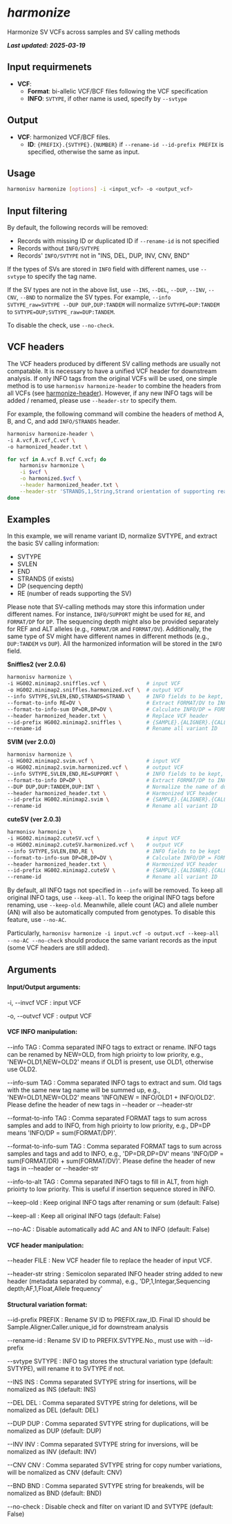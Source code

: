 # *harmonize*

Harmonize SV VCFs across samples and SV calling methods

***Last updated: 2025-03-19***

## Input requirmenets
- **VCF**: 
    - **Format**: bi-allelic VCF/BCF files following the VCF specification
    - **INFO**: `SVTYPE`, if other name is used, specify by `--svtype`

## Output
- **VCF**: harmonized VCF/BCF files.
    - **ID**: `{PREFIX}.{SVTYPE}.{NUMBER}` if `--rename-id --id-prefix PREFIX` is specified, otherwise the same as input.

## Usage

``` bash
harmonisv harmonize [options] -i <input_vcf> -o <output_vcf> 
```


## Input filtering

By default, the following records will be removed:

- Records with missing ID or duplicated ID if `--rename-id` is not specified
- Records without `INFO/SVTYPE`
- Records' `INFO/SVTYPE` not in "INS, DEL, DUP, INV, CNV, BND"

If the types of SVs are stored in `INFO` field with different names, use `--svtype` to specify the tag name. 

If the SV types are not in the above list, use `--INS`, `--DEL`, `--DUP`, `--INV`, `--CNV`, `--BND` to normalize the SV types. For example, `--info SVTYPE_raw=SVTYPE --DUP DUP,DUP:TANDEM` will normalize `SVTYPE=DUP:TANDEM` to `SVTYPE=DUP;SVTYPE_raw=DUP:TANDEM`.

To disable the check, use `--no-check`.

## VCF headers
The VCF headers produced by different SV calling methods are usually not compatable. It is necessary to have a unified VCF header for downstream analysis. If only INFO tags from the original VCFs will be used, one simple method is to use `harmonisv harmonize-header` to combine the headers from all VCFs (see [harmonize-header]). However, if any new INFO tags will be added / renamed, please use `--header-str` to specify them.

For example, the following command will combine the headers of method A, B, and C, and add `INFO/STRANDS` header.

``` bash
harmonisv harmonize-header \
-i A.vcf,B.vcf,C.vcf \
-o harmonized_header.txt \

for vcf in A.vcf B.vcf C.vcf; do
    harmonisv harmonize \
    -i $vcf \
    -o harmonized.$vcf \
    --header harmonized_header.txt \
    --header-str 'STRANDS,1,String,Strand orientation of supporting reads'
done
```


## Examples

In this example, we will rename variant ID, normalize SVTYPE, and extract the basic SV calling information:

- SVTYPE
- SVLEN
- END
- STRANDS (if exists)
- DP (sequencing depth)
- RE (number of reads supporting the SV)

Please note that SV-calling methods may store this information under different names. For instance, `INFO/SUPPORT` might be used for `RE`, and `FORMAT/DP` for `DP`. The sequencing depth might also be provided separately for REF and ALT alleles (e.g., `FORMAT/DR` and `FORMAT/DV`). Additionally, the same type of SV might have different names in different methods (e.g., `DUP:TANDEM` vs `DUP`). All the harmonized information will be stored in the `INFO` field.

**Sniffles2 (ver 2.0.6)**

``` bash
harmonisv harmonize \
-i HG002.minimap2.sniffles.vcf \             # input VCF
-o HG002.minimap2.sniffles.harmonized.vcf \  # output VCF
--info SVTYPE,SVLEN,END,STRANDS=STRAND \     # INFO fields to be kept, rename STRAND to STRANDS
--format-to-info RE=DV \                     # Extract FORMAT/DV to INFO/RE
--format-to-info-sum DP=DR,DP=DV \           # Calculate INFO/DP = FORMAT/DR + FORMAT/DV
--header harmonized_header.txt \             # Replace VCF header
--id-prefix HG002.minimap2.sniffles \        # {SAMPLE}.{ALIGNER}.{CALLER}
--rename-id                                  # Rename all variant ID
```

**SVIM (ver 2.0.0)**

``` bash
harmonisv harmonize \                         
-i HG002.minimap2.svim.vcf \                 # input VCF
-o HG002.minimap2.svim.harmonized.vcf \      # output VCF
--info SVTYPE,SVLEN,END,RE=SUPPORT \         # INFO fields to be kept, rename SUPPORT to RE
--format-to-info DP=DP \                     # Extract FORMAT/DP to INFO/DP
--DUP DUP,DUP:TANDEM,DUP:INT \               # Normalize the name of duplications
--header harmonized_header.txt \             # Harmonized VCF header
--id-prefix HG002.minimap2.svim \            # {SAMPLE}.{ALIGNER}.{CALLER}
--rename-id                                  # Rename all variant ID
```

**cuteSV (ver 2.0.3)**

``` bash
harmonisv harmonize \
-i HG002.minimap2.cuteSV.vcf \               # input VCF
-o HG002.minimap2.cuteSV.harmonized.vcf \    # output VCF
--info SVTYPE,SVLEN,END,RE \                 # INFO fields to be kept
--format-to-info-sum DP=DR,DP=DV \           # Calculate INFO/DP = FORMAT/DR + FORMAT/DV
--header harmonized_header.txt \             # Harmonized VCF header
--id-prefix HG002.minimap2.cuteSV \          # {SAMPLE}.{ALIGNER}.{CALLER}
--rename-id                                  # Rename all variant ID
```

By default, all INFO tags not specified in `--info` will be removed. To keep all original INFO tags, use `--keep-all`. To keep the original INFO tags before renaming, use `--keep-old`. Meanwhile, allele count (AC) and allele number (AN) will also be automatically computed from genotypes. To disable this feature, use `--no-AC`.

Particularly, `harmonisv harmonize -i input.vcf -o output.vcf --keep-all --no-AC --no-check` should produce the same variant records as the input (some VCF headers are still added).


## Arguments

#### Input/Output arguments:
-i, --invcf VCF
:   input VCF

-o, --outvcf VCF
:   output VCF

#### VCF INFO manipulation:
--info TAG
:   Comma separated INFO tags to extract or rename. INFO tags can be renamed by NEW=OLD, from high prioirty to low priority, e.g., 'NEW=OLD1,NEW=OLD2' means if OLD1 is present, use OLD1, otherwise use OLD2.

--info-sum TAG
:   Comma separated INFO tags to extract and sum. Old tags with the same new tag name will be summed up, e.g., 'NEW=OLD1,NEW=OLD2' means 'INFO/NEW = INFO/OLD1 + INFO/OLD2'. Please define the header of new tags in --header or --header-str

--format-to-info TAG
:   Comma separated FORMAT tags to sum across samples and add to INFO, from high prioirty to low priority, e.g., DP=DP means 'INFO/DP = sum(FORMAT/DP)'.

--format-to-info-sum TAG
:   Comma separated FORMAT tags to sum across samples and tags and add to INFO, e.g., 'DP=DR,DP=DV' means 'INFO/DP = sum(FORMAT/DR) + sum(FORMAT/DV)'. Please define the header of new tags in --header or --header-str

--info-to-alt TAG
:   Comma separated INFO tags to fill in ALT, from high prioirty to low priority. This is useful if insertion sequence stored in INFO.

--keep-old
:   Keep original INFO tags after renaming or sum (default: False)

--keep-all
:   Keep all original INFO tags (default: False)

--no-AC
:   Disable automatically add AC and AN to INFO (default: False)

#### VCF header manipulation:
--header FILE
:   New VCF header file to replace the header of input VCF.

--header-str string
:   Semicolon separated INFO header string added to new header (metadata separated by comma), e.g., 'DP,1,Integar,Sequencing depth;AF,1,Float,Allele frequency'

#### Structural variation format:
--id-prefix PREFIX
:   Rename SV ID to PREFIX.raw_ID. Final ID should be Sample.Aligner.Caller.unique_id for downstream analysis
  
--rename-id
:   Rename SV ID to PREFIX.SVTYPE.No., must use with --id-prefix
  
--svtype SVTYPE
:   INFO tag stores the structural variation type (default: SVTYPE), will rename it to SVTYPE if not.
  
--INS INS
:   Comma separated SVTYPE string for insertions, will be nomalized as INS (default: INS)
  
--DEL DEL
:   Comma separated SVTYPE string for deletions, will be nomalized as DEL (default: DEL)
  
--DUP DUP
:   Comma separated SVTYPE string for duplications, will be nomalized as DUP (default: DUP)

--INV INV
:   Comma separated SVTYPE string for inversions, will be nomalized as INV (default: INV)
  
--CNV CNV
:   Comma separated SVTYPE string for copy number variations, will be nomalized as CNV (default: CNV)

--BND BND
:   Comma separated SVTYPE string for breakends, will be nomalized as BND (default: BND)

--no-check
:   Disable check and filter on variant ID and SVTYPE (default: False)



[harmonize-header]: harmonize_header.md